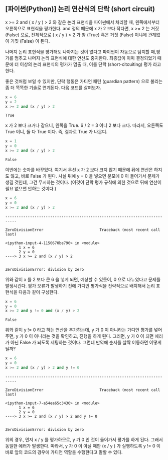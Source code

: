 ## [파이썬(Python)] 논리 연산식의 단락 (short circuit)
x >= 2 and ( x / y ) > 2 와 같은 논리 표현식을 파이썬에서 처리할 때, 왼쪽에서부터 오른쪽으로 표현식을 평가한다. and 정의 때문에 x 가 2 보다 작다면, x >= 2 는 거짓 (False) 으로, 전체적으로 ( x / y ) > 2 가 참 (True) 혹은 거짓 (False) 이냐에 관계없이 거짓 (False) 이 된다.

나머지 논리 표현식을 평가해도 나아지는 것이 없다고 파이썬이 자동으로 탐지할 때,평가를 멈추고 나머지 논리 표현식에 대한 연산도 중지한다. 최종값이 이미 결정되었기 때문에 더 이상의 논리 표현식의 평가가 멈출 때, 이를 단락 (short-citcuiting) 평가 라고 한다.

좋은 것처럼 보일 수 있지만, 단락 행동은 가디언 패턴 (guardian pattern) 으로 불리는 좀 더 똑똑한 기술로 연계된다. 다음 코드를 살펴보자.


```python
x = 6
y = 2
x >= 2 and (x / y) > 2
```




    True



x 가 2 보다 크거나 같으니, 왼쪽을 True. 6 / 2 = 3 이니 2 보다 크다. 따라서, 오른쪽도 True 이니, 둘 다 True 이다. 즉, 결과로 True 가 나온디.


```python
x = 1
y = 0
x >= 2 and (x / y) > 2
```




    False



이번에는 숫자를 바꾸었다. 여기서 우선 x 가 2 보다 크지 않기 때문에 뒤에 연산은 하지도 않고, 바로 False 가 된다. 사실 뒤에 y = 0 을 넣으면 분모에 0 이 들어가서 문제가 생길 것인데, 그건 무시하는 것이다. (이것이 단락 평가 규칙에 의한 것으로 뒤에 연산이 필요 없으면 안하는 것이다.)


```python
x = 6
y = 0
x >= 2 and (x / y) > 2
```


    ---------------------------------------------------------------------------

    ZeroDivisionError                         Traceback (most recent call last)

    <ipython-input-4-1150670be796> in <module>
          1 x = 6
          2 y = 0
    ----> 3 x >= 2 and (x / y) > 2
    

    ZeroDivisionError: division by zero


위와 같이 x 를 2 보다 큰 6 을 넣게 되면, 예상할 수 있듯이, 0 으로 나누었다고 문제를 발생시킨다. 평가 오류가 발생하기 전에 가디언 평가식을 전략적으로 배치해서 논리 표현식을 다음과 같이 구성한다.


```python
x = 6
y = 0
x >= 2 and y != 0 and (x / y) > 2
```




    False



위와 같이 y != 0 라고 하는 연산을 추가하는데, y 가 0 이 아니라는 가디언 평가를 넣어 주면, y 가 0 이 아니라는 것을 확인하고, 진행을 하게 된다. 그러면, y 가 0 이 되면 에러가 아닌 False 가 되도록 세팅하는 것이다. 그런데 만약에 순서를 살짝 이동하면 어떻게 될까?


```python
x = 6
y = 0
x >= 2 and (x / y) > 2 and y != 0
```


    ---------------------------------------------------------------------------

    ZeroDivisionError                         Traceback (most recent call last)

    <ipython-input-7-a54ea65c3436> in <module>
          1 x = 6
          2 y = 0
    ----> 3 x >= 2 and (x / y) > 2 and y != 0
    

    ZeroDivisionError: division by zero


위의 경우, 먼저 x / y 를 평가하므로, y 가 0 인 것이 들어가서 평가를 하게 된다. 그래서 동일한 에러가 발생한다. 따라서, y 가 0 이 아닐 때만 (x / y ) 가 실행하도록 y != 0 이  바로 앞의 코드의 경우에 가디언 역할을 수행한다고 말할 수 있다.
